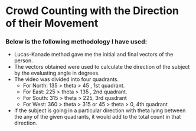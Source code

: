 # Crowd Counting with the Direction of their Movement
### Below is the following methodology I have used:
- Lucas-Kanade method gave me the initial and final vectors of the person.
- The vectors obtained were used to calculate the direction of the subject by the evaluating angle in degrees.
- The video was divided into four quadrants.
  - For North: 135 > theta > 45 , 1st quadrant.
  - For East:   225 > theta > 135 , 2nd quadrant.
  - For South: 315 > theta > 225, 3rd quadrant
  - For West:   360 > theta > 315 or 45 > theta > 0, 4th quadrant
- If the subject is going in a particular direction with theta lying between the any of the given quadrants, it would add to the total count in that direction.
